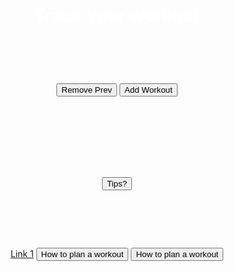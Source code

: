 <body>
<div class="workoutWrap">
<header class="header">
    <h1 style="color:white;">Track your workout</h1>
    <h1> ‏‏‎ ‎</h1>
    <button class="removeWorkout">Remove Prev</button>
    <button class="addWorkout">Add Workout</button>
    <h1>‎</h1>
</header>

<script src="track.js"></script>

<link rel="stylesheet" href="track.css">
<h1> </h1>
<div class="dropdown">
  <button onclick="parent.open('www.cnn.com)" class="dropbtn">Tips?</button>
  <h1>‎</h1>
  <div id="myDropdown" class="dropdown-content">
    <a href="#">Link 1</a>
    <button onclick="parent.open('www.cnn.com)" class="dropbtn">How to plan a workout</button>
    <input type=button onClick="parent.open('http://0.0.0.0:4001/formingworkout')" 
  value='How to plan a workout' >
  </div>
<h1> </h1>
</div>

</div>
    
</body>

<!DOCTYPE html>
<html>
<head>
<style>
h1 {text-align: center;}
p {text-align: center;}
div {text-align: center;}
</style>
</head>
</html>
